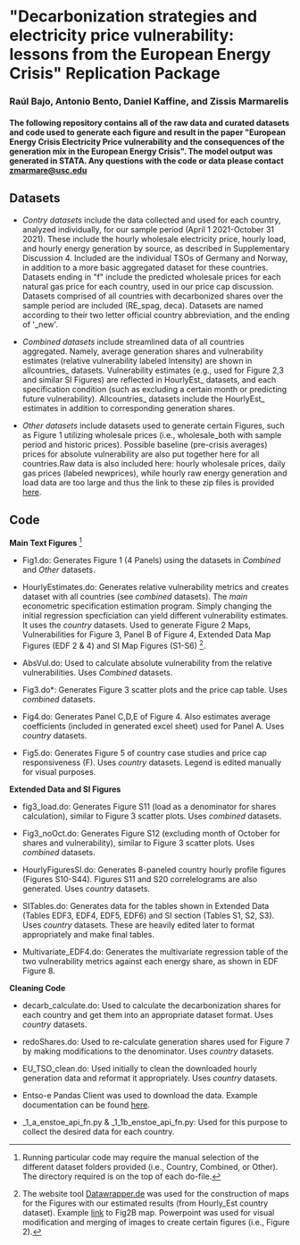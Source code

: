 # "Decarbonization strategies and electricity price vulnerability: lessons from the European Energy Crisis" Replication Package
### Raúl Bajo, Antonio Bento, Daniel Kaffine, and Zissis Marmarelis

#### The following repository contains all of the raw data and  curated datasets and code used to generate each figure and result in the paper "European Energy Crisis Electricity Price vulnerability and the consequences of the generation mix in the European Energy Crisis". The model output was generated in STATA. Any questions with the code or data please contact zmarmare@usc.edu

## Datasets 

 * *Contry datasets* include the data collected and used for each country, analyzed individually, for our sample period (April 1 2021-October 31 2021). These include the hourly wholesale electricity price, hourly load, and hourly energy generation by source, as described in Supplementary Discussion 4. Included are the individual TSOs of Germany and Norway, in addition to a more basic aggregated dataset for these countries. Datasets ending in "f" include the predicted wholesale prices for each natural gas price for each country, used in our price cap discussion. Datasets comprised of all countries with decarbonized shares over the sample period are included (RE_spag, deca).  Datasets are named according to their two letter official country abbreviation, and the ending of '_new'.  

 * *Combined datasets* include streamlined data of all countries aggregated. Namely, average generation shares and vulnerability estimates (relative vulnerability labeled Intensity) are shown in allcountries_ datasets. Vulnerability estimates (e.g., used for Figure 2,3 and similar SI Figures) are reflected in HourlyEst_ datasets, and each specification condition (such as excluding a certain month or predicting future vulnerability).  Allcountries_ datasets include the HourlyEst_ estimates in addition to corresponding generation shares.
 
 * *Other datasets* include datasets used to generate certain Figures, such as Figure 1 utilizing wholesale prices (i.e., wholesale_both with sample period and historic prices). Possible baseline (pre-crisis averages) prices for absolute vulnerability are also put together here for all countries.Raw data is also included here: hourly wholesale prices, daily gas prices (labeled newprices), while hourly raw energy generation and load data are too large and thus the link to these zip files is provided [here](https://drive.google.com/drive/folders/1iyNvfgKGQ_N0W-IvbxpxyQ3Im6CjiiJI?usp=sharing).


## Code

**Main Text Figures** [^1] 

 * Fig1.do: Generates Figure 1 (4 Panels) using the datasets in *Combined* and *Other* datasets.

 * HourlyEstimates.do: Generates relative vulnerability metrics and creates dataset with all countries (see *combined* datasets). The *main* econometric specification estimation program. Simply changing the initial regression specficiation can yield different vulnerability estimates. It uses the *country* datasets. Used to generate Figure 2 Maps, Vulnerabilities for Figure 3, Panel B of Figure 4, Extended Data Map Figures (EDF 2 & 4) and SI Map Figures (S1-S6) [^2].
 
  * AbsVul.do: Used to calculate absolute vulnerability from the relative vulnerabilities. Uses *Combined* datasets. 
  
  * Fig3.do*: Generates Figure 3 scatter plots and the price cap table. Uses *combined* datasets.
  
 * Fig4.do: Generates Panel C,D,E of Figure 4. Also estimates average coefficients (included in generated excel sheet) used for Panel A. Uses *country* datasets.
 
 * Fig5.do: Generates Figure 5 of country case studies and price cap responsiveness (F). Uses *country* datasets. Legend is edited manually for visual purposes.
 
 **Extended Data and SI Figures**
 
 * fig3_load.do: Generates Figure S11 (load as a denominator for shares calculation), similar to Figure 3 scatter plots. Uses *combined* datasets.
 
  * Fig3_noOct.do: Generates Figure S12 (excluding month of October for shares and vulnerability), similar to Figure 3 scatter plots. Uses *combined* datasets.
   
 * HourlyFiguresSI.do: Generates 8-paneled country hourly profile figures (Figures S10-S44). Figures S11 and S20 correlelograms are also generated. Uses *country* datasets.
 
 * SITables.do: Generates data for the tables shown in Extended Data (Tables EDF3, EDF4, EDF5, EDF6) and SI section (Tables S1, S2, S3). Uses *country* datasets. These are heavily edited later to format appropriately and make final tables.
 
 * Multivariate_EDF4.do: Generates the multivariate regression table of the two vulnerability metrics against each energy share, as shown in EDF Figure 8.
 
 **Cleaning Code**
 
 * decarb_calculate.do: Used to calculate the decarbonization shares for each country and get them into an appropriate dataset format. Uses *country* datasets. 
 
 * redoShares.do: Used to re-calculate generation shares used for Figure 7 by making modifications to the denominator. Uses *country* datasets.
 
 * EU_TSO_clean.do: Used initially to clean the downloaded hourly generation data and reformat it appropriately. Uses *country* datasets.
 

 * Entso-e Pandas Client was used to download the data. Example documentation can be found [here](https://github.com/EnergieID/entsoe-py).
 * _1_a_enstoe_api_fn.py & _1_1b_enstoe_api_fn.py: Used for this purpose to collect the desired data for each country.
 
 
 [^1]: Running particular code may require the manual selection of the different dataset folders provided (i.e., Country, Combined, or Other). The directory required is on the top of each do-file.
 [^2]: The website tool [Datawrapper.de](https://datawrapper.dwcdn.net/Wi1uA/1/) was used for the construction of maps for the Figures with our estimated results (from Hourly_Est country dataset). Example [link](https://www.datawrapper.de/_/Wi1uA/) to Fig2B map. Powerpoint was used for visual modification and merging of images to create certain figures (i.e., Figure 2).
